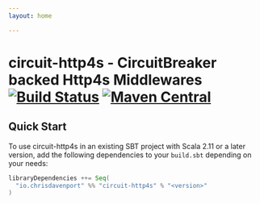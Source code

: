 ```yaml
---
layout: home

---
```


# circuit-http4s - CircuitBreaker backed Http4s Middlewares [![Build Status](https://travis-ci.com/ChristopherDavenport/circuit-http4s.svg?branch=master)](https://travis-ci.com/ChristopherDavenport/circuit-http4s) [![Maven Central](https://maven-badges.herokuapp.com/maven-central/io.chrisdavenport/circuit-http4s_2.12/badge.svg)](https://maven-badges.herokuapp.com/maven-central/io.chrisdavenport/circuit-http4s_2.12)

## Quick Start

To use circuit-http4s in an existing SBT project with Scala 2.11 or a later version, add the following dependencies to your
`build.sbt` depending on your needs:

```scala
libraryDependencies ++= Seq(
  "io.chrisdavenport" %% "circuit-http4s" % "<version>"
)
```